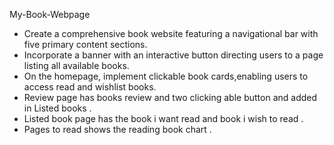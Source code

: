   My-Book-Webpage 

- Create a comprehensive book website featuring a navigational bar with five primary content sections. 
- Incorporate a banner with an interactive button directing users to a page listing all available books. 
- On the homepage, implement clickable book cards,enabling users to access read and wishlist books.
- Review page has books review and two clicking able button and added in Listed books .
- Listed book page has the book i want read and book i wish to read .
- Pages to read shows the reading book chart .